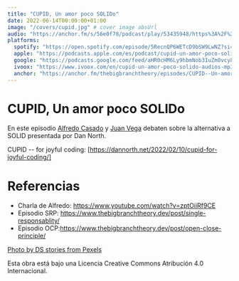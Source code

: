 ```yaml
---
title: "CUPID, Un amor poco SOLIDo"
date: 2022-06-14T00:00:00+01:00
image: "/covers/cupid.jpg" # cover image absUrl
audio: "https://anchor.fm/s/56e0f78/podcast/play/53435948/https%3A%2F%2Fd3ctxlq1ktw2nl.cloudfront.net%2Fstaging%2F2022-5-13%2F9f4cb7d9-9928-6148-6bf8-bab0c01d3737.mp3"
platforms:
  spotify: "https://open.spotify.com/episode/5RecnQP6WETcD9bSW9LwNZ?si=n0SEzsX6RDGJNmG3H6EWcw"
  apple: "https://podcasts.apple.com/es/podcast/cupid-un-amor-poco-solido/id1511403790?i=1000566292192"
  google: "https://podcasts.google.com/feed/aHR0cHM6Ly9hbmNob3IuZm0vcy81NmUwZjc4L3BvZGNhc3QvcnNz/episode/MzlhYWFjMmItMTU5OC00MTgyLWE3OGQtYzA5NDY3ZjRmZWNl?sa=X&ved=0CAUQkfYCahcKEwiQt6yOtqz4AhUAAAAAHQAAAAAQAQ"
  ivoox: "https://www.ivoox.com/en/cupid-un-amor-poco-solido-audios-mp3_rf_88396073_1.html"
  anchor: "https://anchor.fm/thebigbranchtheory/episodes/CUPID--Un-amor-poco-SOLIDo-e1jt83c"
---
```


# CUPID, Un amor poco SOLIDo

En este episodio [Alfredo Casado](https://twitter.com/AlfredoCasado) y [Juan Vega](https://twitter.com/juandvegarguez) debaten sobre la alternativa a SOLID presentada por Dan North.

CUPID -- for joyful coding: [https://dannorth.net/2022/02/10/cupid-for-joyful-coding/]


# Referencias

- Charla de Alfredo: https://www.youtube.com/watch?v=zptOiiRf9CE
- Episodio SRP: https://www.thebigbranchtheory.dev/post/single-responsablity/
- Episodio OCP:https://www.thebigbranchtheory.dev/post/open-close-principle/

[Photo by DS stories from Pexels](https://www.pexels.com/photo/pink-hearts-on-pink-surface-7679919/)

Esta obra está bajo una Licencia Creative Commons Atribución 4.0 Internacional.

